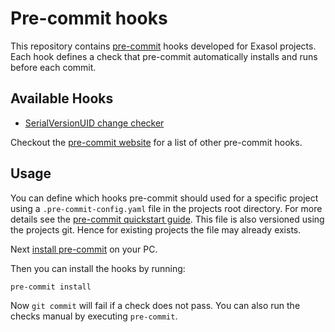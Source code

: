 # Pre-commit hooks

This repository contains [pre-commit](https://pre-commit.com/) hooks developed for Exasol projects.
Each hook defines a check that pre-commit automatically installs and runs before each commit.

## Available Hooks

 * [SerialVersionUID change checker](serialVersionUIDChangeChecker/README.md)
 
 Checkout the [pre-commit website](https://pre-commit.com/hooks.html) for a list of other pre-commit hooks.
 
 ## Usage
 
 You can define which hooks pre-commit should used for a specific project using a `.pre-commit-config.yaml` 
 file in the projects root directory.
 For more details see the [pre-commit quickstart guide](https://pre-commit.com/#quick-start).
 This file is also versioned using the projects git.
 Hence for existing projects the file may already exists.
 
 Next [install pre-commit](https://pre-commit.com/#installation) on your PC.
 
 Then you can install the hooks by running:
 
 ``` shell script
pre-commit install
``` 

Now `git commit` will fail if a check does not pass.
You can also run the checks manual by executing `pre-commit`.

  
 
 
